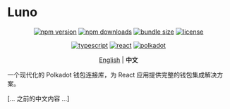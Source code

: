 # Luno

<div align="center">

[![npm version](https://img.shields.io/npm/v/@luno/ui.svg?style=flat&colorA=000000&colorB=000000)](https://www.npmjs.com/package/@luno/ui)
[![npm downloads](https://img.shields.io/npm/dm/@luno/ui.svg?style=flat&colorA=000000&colorB=000000)](https://www.npmjs.com/package/@luno/ui)
[![bundle size](https://img.shields.io/bundlephobia/minzip/@luno/ui?style=flat&colorA=000000&colorB=000000)](https://bundlephobia.com/package/@luno/ui)
[![license](https://img.shields.io/badge/license-Apache%202.0-black?style=flat&colorA=000000&colorB=000000)](https://github.com/Luno-lab/LunoKit/blob/main/LICENSE)

[![typescript](https://img.shields.io/badge/TypeScript-Ready-black?style=flat&colorA=000000&colorB=000000&logo=typescript)](https://www.typescriptlang.org/)
[![react](https://img.shields.io/badge/React-18+-black?style=flat&colorA=000000&colorB=000000&logo=react)](https://reactjs.org/)
[![polkadot](https://img.shields.io/badge/Polkadot-Ready-black?style=flat&colorA=000000&colorB=000000&logo=polkadot)](https://polkadot.network/)

</div>

<div align="center">

[English](./README.md) | **中文**

</div>

一个现代化的 Polkadot 钱包连接库，为 React 应用提供完整的钱包集成解决方案。

[... 之前的中文内容 ...]
